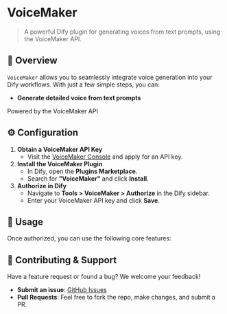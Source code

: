 # VoiceMaker

> A powerful Dify plugin for generating voices from text prompts,  using the VoiceMaker API.

## 📖 Overview

`VoiceMaker` allows you to seamlessly integrate voice generation into your Dify workflows. With just a few simple steps, you can:

- **Generate detailed voice from text prompts**

Powered by the VoiceMaker API

## ⚙️ Configuration

1. **Obtain a VoiceMaker API Key**
   - Visit the [VoiceMaker Console](https://developer.voicemaker.in/user/apikeys) and apply for an API key.
2. **Install the VoiceMaker Plugin**
   - In Dify, open the **Plugins Marketplace**.
   - Search for **"VoiceMaker"** and click **Install**.
3. **Authorize in Dify**
   - Navigate to **Tools > VoiceMaker > Authorize** in the Dify sidebar.
   - Enter your VoiceMaker API key and click **Save**.

## 🚀 Usage

Once authorized, you can use the following core features:

## 🤝 Contributing & Support

Have a feature request or found a bug? We welcome your feedback!

- **Submit an issue**: [GitHub Issues](https://github.com/heavi715/dify-plugin-voicemaker/issues)
- **Pull Requests**: Feel free to fork the repo, make changes, and submit a PR.